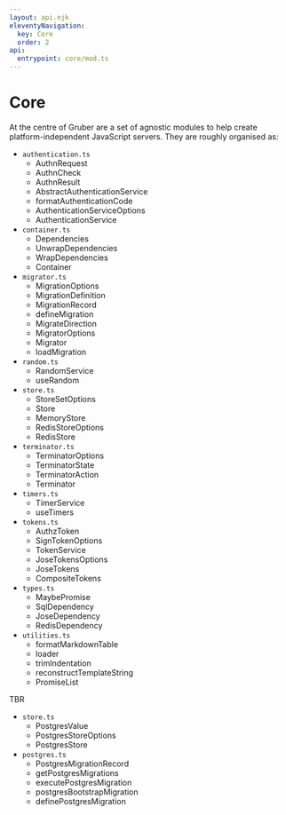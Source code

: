 ```yaml
---
layout: api.njk
eleventyNavigation:
  key: Core
  order: 2
api:
  entrypoint: core/mod.ts
---
```


# Core

At the centre of Gruber are a set of agnostic modules to help create platform-independent JavaScript servers. They are roughly organised as:

- `authentication.ts`
  - AuthnRequest
  - AuthnCheck
  - AuthnResult
  - AbstractAuthenticationService
  - formatAuthenticationCode
  - AuthenticationServiceOptions
  - AuthenticationService
- `container.ts`
  - Dependencies
  - UnwrapDependencies
  - WrapDependencies
  - Container
- `migrator.ts`
  - MigrationOptions
  - MigrationDefinition
  - MigrationRecord
  - defineMigration
  - MigrateDirection
  - MigratorOptions
  - Migrator
  - loadMigration
- `random.ts`
  - RandomService
  - useRandom
- `store.ts`
  - StoreSetOptions
  - Store
  - MemoryStore
  - RedisStoreOptions
  - RedisStore
- `terminator.ts`
  - TerminatorOptions
  - TerminatorState
  - TerminatorAction
  - Terminator
- `timers.ts`
  - TimerService
  - useTimers
- `tokens.ts`
  - AuthzToken
  - SignTokenOptions
  - TokenService
  - JoseTokensOptions
  - JoseTokens
  - CompositeTokens
- `types.ts`
  - MaybePromise
  - SqlDependency
  - JoseDependency
  - RedisDependency
- `utilities.ts`
  - formatMarkdownTable
  - loader
  - trimIndentation
  - reconstructTemplateString
  - PromiseList

TBR

- `store.ts`
  - PostgresValue
  - PostgresStoreOptions
  - PostgresStore
- `postgres.ts`
  - PostgresMigrationRecord
  - getPostgresMigrations
  - executePostgresMigration
  - postgresBootstrapMigration
  - definePostgresMigration
